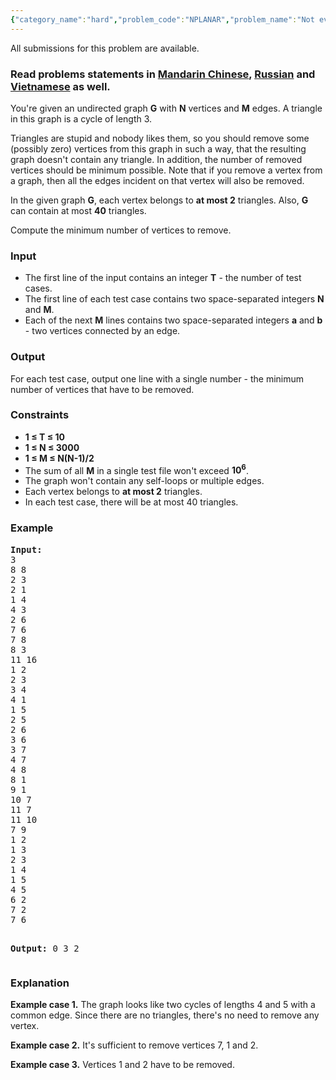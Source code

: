 ```yaml
---
{"category_name":"hard","problem_code":"NPLANAR","problem_name":"Not even planar","languages_supported":{"0":"ADA","1":"ASM","2":"BASH","3":"BF","4":"C","5":"C99 strict","6":"CAML","7":"CLOJ","8":"CLPS","9":"CPP 4.3.2","10":"CPP 4.9.2","11":"CPP14","12":"CS2","13":"D","14":"ERL","15":"FORT","16":"FS","17":"GO","18":"HASK","19":"ICK","20":"ICON","21":"JAVA","22":"JS","23":"LISP clisp","24":"LISP sbcl","25":"LUA","26":"NEM","27":"NICE","28":"NODEJS","29":"PAS fpc","30":"PAS gpc","31":"PERL","32":"PERL6","33":"PHP","34":"PIKE","35":"PRLG","36":"PYPY","37":"PYTH","38":"PYTH 3.4","39":"RUBY","40":"SCALA","41":"SCM chicken","42":"SCM guile","43":"SCM qobi","44":"ST","45":"TCL","46":"TEXT","47":"WSPC"},"max_timelimit":2,"source_sizelimit":50000,"problem_author":"xellos0","problem_tester":"antoniuk1","date_added":"27-01-2016","tags":{"0":"cook68","1":"dp","2":"edge","3":"matching","4":"medium","5":"xellos0"},"editorial_url":"http://discuss.codechef.com/problems/NPLANAR","time":{"view_start_date":1458498600,"submit_start_date":1458498600,"visible_start_date":1458498600,"end_date":1735669800},"layout":"problem"}
---
```

<span class="solution-visible-txt">All submissions for this problem are available.</span><h3> Read problems statements in <a target="_blank" href="http://www.codechef.com/download/translated/COOK68/mandarin/NPLANAR.pdf">Mandarin Chinese</a>, <a target="_blank" href="http://www.codechef.com/download/translated/COOK68/russian/NPLANAR.pdf">Russian</a> and <a target="_blank" href="http://www.codechef.com/download/translated/COOK68/vietnamese/NPLANAR.pdf">Vietnamese</a> as well.</h3>
<p>You're given an undirected graph <b>G</b> with <b>N</b> vertices and <b>M</b> edges. A triangle in this graph is a cycle of length 3.</p>
<p>Triangles are stupid and nobody likes them, so you should remove some (possibly zero) vertices from this graph in such a way, that the resulting graph doesn't contain any triangle. In addition, the number of removed vertices should be minimum possible. Note that if you remove a vertex from a graph, then all the edges incident on that vertex will also be removed.</p>
<p>In the given graph <b>G</b>, each vertex belongs to <b>at most 2</b> triangles. Also, <b>G</b> can contain at most <b>40</b> triangles.</p>
<p>Compute the minimum number of vertices to remove.</p>
<h3>Input</h3>
<ul>
<li>The first line of the input contains an integer <b>T</b> - the number of test cases.</li>
<li>The first line of each test case contains two space-separated integers <b>N</b> and <b>M</b>.</li>
<li>Each of the next <b>M</b> lines contains two space-separated integers <b>a</b> and <b>b</b> - two vertices connected by an edge.</li>
</ul>
<h3>Output</h3>
<p>For each test case, output one line with a single number - the minimum number of vertices that have to be removed.</p>
<h3>Constraints</h3>
<ul>
<li><b>1 ≤ T ≤ 10</b></li>
<li><b>1 ≤ N ≤ 3000</b></li>
<li><b>1 ≤ M ≤ N(N-1)/2</b></li>
<li>The sum of all <b>M</b> in a single test file won't exceed <b>10<sup>6</sup></b>.</li>
<li>The graph won't contain any self-loops or multiple edges.</li>
<li>Each vertex belongs to <b>at most 2</b> triangles.</li>
<li>In each test case, there will be at most 40 triangles.</li>
</ul>
<h3>Example</h3>
<pre><b>Input:</b>
3
8 8
2 3
2 1
1 4
4 3
2 6
7 6
7 8
8 3
11 16
1 2
2 3
3 4
4 1
1 5
2 5
2 6
3 6
3 7
4 7
4 8
8 1
9 1
10 7
11 7
11 10
7 9
1 2
1 3
2 3
1 4
1 5
4 5
6 2
7 2
7 6

<b>Output:</b>
0
3
2
</pre><h3>Explanation</h3>
<p><b>Example case 1.</b> The graph looks like two cycles of lengths 4 and 5 with a common edge. Since there are no triangles, there's no need to remove any vertex.</p>
<p><b>Example case 2.</b> It's sufficient to remove vertices 7, 1 and 2.</p>
<p><b>Example case 3.</b> Vertices 1 and 2 have to be removed.</p>
